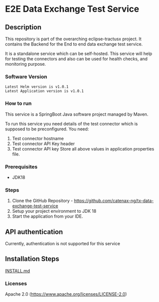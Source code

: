 # E2E Data Exchange Test Service


## Description

This repository is part of the overarching eclipse-tractusx project. It contains the Backend for the End to end data exchange test service.

It is a standalone service which can be self-hosted.
This service will help for testing the connectors and also can be used for health checks, and monitoring purpose.

### Software Version
```shell
Latest Helm version is v1.0.1
Latest Application version is v1.0.1
```
### How to run

This service is a SpringBoot Java software project managed by Maven.

To run this service you need details of the test connector which is supposed to be preconfigured.
You need:
1. Test connector hostname
2. Test connector API Key header
3. Test connector API key
Store all above values in application properties file.

### Prerequisites
- JDK18

### Steps
1. Clone the GitHub Repository - https://github.com/catenax-ng/tx-data-exchange-test-service
2. Setup your project environment to JDK 18
3. Start the application from your IDE.

## API authentication
Currently, authentication is not supported for this service


## Installation Steps

[INSTALL.md](INSTALL.md)


### Licenses
Apache 2.0 (https://www.apache.org/licenses/LICENSE-2.0)

